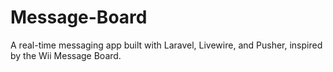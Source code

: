 # Message-Board
A real-time messaging app built with Laravel, Livewire, and Pusher, inspired by the Wii Message Board.
